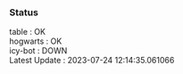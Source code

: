 ### Status


table : OK  
hogwarts : OK  
icy-bot : DOWN  
Latest Update : 2023-07-24 12:14:35.061066
